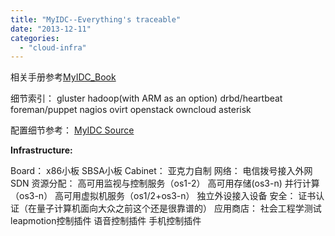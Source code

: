 ```yaml
---
title: "MyIDC--Everything's traceable"
date: "2013-12-11"
categories: 
  - "cloud-infra"
---
```


相关手册参考[MyIDC\_Book](https://cloud.lofyer.org/public.php?service=files&t=ad02817153cc4e4602921447eb49d10a "MyIDC_Book")

细节索引： gluster hadoop(with ARM as an option) drbd/heartbeat foreman/puppet nagios ovirt openstack owncloud asterisk

配置细节参考： [MyIDC Source](https://github.com/lofyer/myidc-main "MyIDC Source")

**Infrastructure:**

Board：
    x86小板
    SBSA小板
Cabinet：
    亚克力自制
网络：
    电信拨号接入外网
    SDN
资源分配：
    高可用监视与控制服务（os1-2）
    高可用存储(os3-n)
    并行计算（os3-n）
    高可用虚拟机服务（os1/2+os3-n）
    独立外设接入设备
安全：
    证书认证（在量子计算机面向大众之前这个还是很靠谱的）
应用商店：
    社会工程学测试
    leapmotion控制插件
    语音控制插件
    手机控制插件
